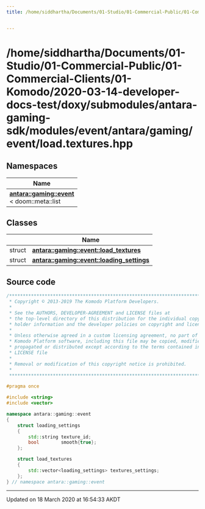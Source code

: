 ```yaml
---
title: /home/siddhartha/Documents/01-Studio/01-Commercial-Public/01-Commercial-Clients/01-Komodo/2020-03-14-developer-docs-test/doxy/submodules/antara-gaming-sdk/modules/event/antara/gaming/event/load.textures.hpp


---
```


# /home/siddhartha/Documents/01-Studio/01-Commercial-Public/01-Commercial-Clients/01-Komodo/2020-03-14-developer-docs-test/doxy/submodules/antara-gaming-sdk/modules/event/antara/gaming/event/load.textures.hpp







## Namespaces

| Name           |
| -------------- |
| **[antara::gaming::event](Namespaces/namespaceantara_1_1gaming_1_1event.md)** <br>< doom::meta::list  |

## Classes

|                | Name           |
| -------------- | -------------- |
| struct | **[antara::gaming::event::load_textures](Classes/structantara_1_1gaming_1_1event_1_1load__textures.md)**  |
| struct | **[antara::gaming::event::loading_settings](Classes/structantara_1_1gaming_1_1event_1_1loading__settings.md)**  |













## Source code

```cpp
/******************************************************************************
 * Copyright © 2013-2019 The Komodo Platform Developers.                      *
 *                                                                            *
 * See the AUTHORS, DEVELOPER-AGREEMENT and LICENSE files at                  *
 * the top-level directory of this distribution for the individual copyright  *
 * holder information and the developer policies on copyright and licensing.  *
 *                                                                            *
 * Unless otherwise agreed in a custom licensing agreement, no part of the    *
 * Komodo Platform software, including this file may be copied, modified,     *
 * propagated or distributed except according to the terms contained in the   *
 * LICENSE file                                                               *
 *                                                                            *
 * Removal or modification of this copyright notice is prohibited.            *
 *                                                                            *
 ******************************************************************************/

#pragma once

#include <string> 
#include <vector> 

namespace antara::gaming::event
{
    struct loading_settings
    {
        std::string texture_id;
        bool        smooth{true};
    };

    struct load_textures
    {
        std::vector<loading_settings> textures_settings;
    };
} // namespace antara::gaming::event
```


-------------------------------

Updated on 18 March 2020 at 16:54:33 AKDT
